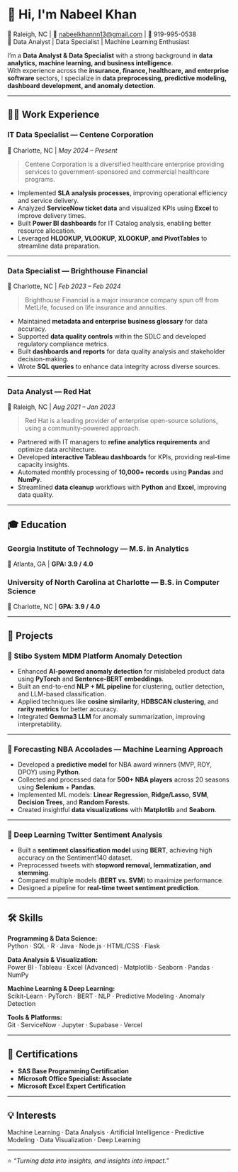 # 👋 Hi, I'm Nabeel Khan

📍 Raleigh, NC | 📧 [nabeelkhannn13@gmail.com](mailto:nabeelkhannn13@gmail.com) | 📱 919-995-0538  
💼 Data Analyst | Data Specialist | Machine Learning Enthusiast  

I’m a **Data Analyst & Data Specialist** with a strong background in **data analytics, machine learning, and business intelligence**.  
With experience across the **insurance, finance, healthcare, and enterprise software** sectors, I specialize in **data preprocessing, predictive modeling, dashboard development, and anomaly detection**.

---

## 🧑‍💻 Work Experience

### **IT Data Specialist** — Centene Corporation  
📍 Charlotte, NC | _May 2024 – Present_  
> Centene Corporation is a diversified healthcare enterprise providing services to government-sponsored and commercial healthcare programs.

- Implemented **SLA analysis processes**, improving operational efficiency and service delivery.  
- Analyzed **ServiceNow ticket data** and visualized KPIs using **Excel** to improve delivery times.  
- Built **Power BI dashboards** for IT Catalog analysis, enabling better resource allocation.  
- Leveraged **HLOOKUP, VLOOKUP, XLOOKUP, and PivotTables** to streamline data preparation.

---

### **Data Specialist** — Brighthouse Financial  
📍 Charlotte, NC | _Feb 2023 – Feb 2024_  
> Brighthouse Financial is a major insurance company spun off from MetLife, focused on life insurance and annuities.

- Maintained **metadata and enterprise business glossary** for data accuracy.  
- Supported **data quality controls** within the SDLC and developed regulatory compliance metrics.  
- Built **dashboards and reports** for data quality analysis and stakeholder decision-making.  
- Wrote **SQL queries** to enhance data integrity across diverse sources.

---

### **Data Analyst** — Red Hat  
📍 Raleigh, NC | _Aug 2021 – Jan 2023_  
> Red Hat is a leading provider of enterprise open-source solutions, using a community-powered approach.

- Partnered with IT managers to **refine analytics requirements** and optimize data architecture.  
- Developed **interactive Tableau dashboards** for KPIs, providing real-time capacity insights.  
- Automated monthly processing of **10,000+ records** using **Pandas** and **NumPy**.  
- Streamlined **data cleanup** workflows with **Python** and **Excel**, improving data quality.

---

## 🎓 Education

### **Georgia Institute of Technology** — M.S. in Analytics  
📍 Atlanta, GA | **GPA: 3.9 / 4.0**

### **University of North Carolina at Charlotte** — B.S. in Computer Science  
📍 Charlotte, NC | **GPA: 3.9 / 4.0**

---

## 🚀 Projects

### **🔹 Stibo System MDM Platform Anomaly Detection**
- Enhanced **AI-powered anomaly detection** for mislabeled product data using **PyTorch** and **Sentence-BERT embeddings**.
- Built an end-to-end **NLP + ML pipeline** for clustering, outlier detection, and LLM-based classification.
- Applied techniques like **cosine similarity**, **HDBSCAN clustering**, and **rarity metrics** for better accuracy.
- Integrated **Gemma3 LLM** for anomaly summarization, improving interpretability.

---

### **🔹 Forecasting NBA Accolades — Machine Learning Approach**
- Developed a **predictive model** for NBA award winners (MVP, ROY, DPOY) using **Python**.
- Collected and processed data for **500+ NBA players** across 20 seasons using **Selenium** + **Pandas**.
- Implemented ML models: **Linear Regression**, **Ridge/Lasso**, **SVM**, **Decision Trees**, and **Random Forests**.
- Created insightful **data visualizations** with **Matplotlib** and **Seaborn**.

---

### **🔹 Deep Learning Twitter Sentiment Analysis**
- Built a **sentiment classification model** using **BERT**, achieving high accuracy on the Sentiment140 dataset.
- Preprocessed tweets with **stopword removal, lemmatization, and stemming**.
- Compared multiple models (**BERT vs. SVM**) to maximize performance.
- Designed a pipeline for **real-time tweet sentiment prediction**.

---

## 🛠️ Skills

**Programming & Data Science:**  
Python · SQL · R · Java · Node.js · HTML/CSS · Flask  

**Data Analysis & Visualization:**  
Power BI · Tableau · Excel (Advanced) · Matplotlib · Seaborn · Pandas · NumPy  

**Machine Learning & Deep Learning:**  
Scikit-Learn · PyTorch · BERT · NLP · Predictive Modeling · Anomaly Detection  

**Tools & Platforms:**  
Git · ServiceNow · Jupyter · Supabase · Vercel  

---

## 📜 Certifications

- **SAS Base Programming Certification**  
- **Microsoft Office Specialist: Associate**  
- **Microsoft Excel Expert Certification**

---

## 💡 Interests

Machine Learning · Data Analysis · Artificial Intelligence · Predictive Modeling · Data Visualization · Deep Learning

---
⭐ _“Turning data into insights, and insights into impact.”_
